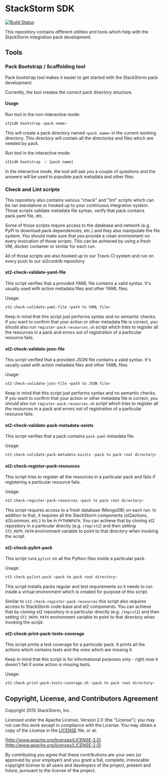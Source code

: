 # StackStorm SDK

[![Build Status](https://travis-ci.org/StackStorm/st2sdk.svg)](https://travis-ci.org/StackStorm/st2sdk)

This repository contains different utilities and tools which help with the
StackStorm integration pack development.

## Tools

### Pack Bootstrap / Scaffolding tool

Pack bootstrap tool makes it easier to get started with the StackStorm pack
development.

Currently, the tool creates the correct pack directory structure.

#### Usage

Run tool in the non-interactive mode:

```bash
st2sdk bootstrap <pack name>
```

This will create a pack directory named ``<pack name>`` in the current
working directory. This directory will contain all the directories and files
which are needed by pack.

Run tool in the interactive mode:

```bash
st2sdk bootstrap -i [pack name]
```

In the interactive mode, the tool will ask you a couple of questions and the
answers will be used to populate pack metadata and other files.

### Check and Lint scripts

This repository also contains various "check" and "lint" scripts which can be
ran standalone or hooked up to your continuous integration system. Those
scripts validate metadata file syntax, verify that pack contains pack.yaml
file, etc.

Some of those scripts require access to the database and network (e.g. PyPi to
download pack dependencies, etc.) and they also manipulate the file system.
You should make sure that you provide a clean environment on every invocation
of those scripts. This can be achieved by using a fresh VM, docker container
or similar for each run.

All of those scripts are also hooked up to our Travis CI system and run on
every push to our st2contrib repository.

#### st2-check-validate-yaml-file

This script verifies that a provided YAML file contains a valid syntax. It's
usually used with action metadata files and other YAML files.

Usage:

```bash
st2-check-validate-yaml-file <path to YAML file>
```

Keep in mind that this script just performs syntax and no semantic checks. If
you want to confirm that your action or other metadata file is correct, you
should also run ``register-pack-resources.sh`` script which tries to register
all the resources in a pack and errors out of registration of a particular
resource fails.

#### st2-check-validate-json-file

This script verified that a provided JSON file contains a valid syntax. It's
usually used with action metadata files and other YAML files.

Usage:

```bash
st2-check-validate-json-file <path to JSON file>
```

Keep in mind that this script just performs syntax and no semantic checks. If
you want to confirm that your action or other metadata file is correct, you
should also run ``register-pack-resources.sh`` script which tries to register
all the resources in a pack and errors out of registration of a particular
resource fails.

#### st2-check-validate-pack-metadata-exists

This script verifies that a pack contains ``pack.yaml`` metadata file.

Usage:

```bash
st2-check-validate-pack-metadata-exists <pack to pack root directory>
```

#### st2-check-register-pack-resources

This script tries to register all the resources in a particular pack and fails
if registering a particular resource fails.

Usage:

```bash
st2-check-register-pack-resources <pack to pack root directory>
```

This script requires access to a fresh database (MongoDB) on each run. In
addition to that, it requires all the StackStorm components (st2actions,
st2common, etc.) to be in ``PYTHONPATH``. You can achieve that by cloning st2
repository in a particular directly (e.g. ``/tmp/st2``) and then setting
``ST2_REPO_PATH`` environment variable to point to that directory when invoking
the script.

#### st2-check-pylint-pack

This script runs ``pylint`` on all the Python files inside a particular pack.

Usage:

```bash
st2-check-pylint-pack <pack to pack root directory>
```

This script installs packs regular and test requirements so it needs to run
inside a virtual environment which is created for purpose of this script.

Similar to ``st2-check-register-pack-resources`` this script also requires
access to StackStorm code-base and st2 components. You can achieve that by
cloning st2 repository in a particular directly (e.g. ``/tmp/st2``) and then
setting ``ST2_REPO_PATH`` environment variable to point to that directory when
invoking the script.

#### st2-check-print-pack-tests-coverage

This script prints a test coverage for a particular pack. It prints all the
actions which contains tests and the ones which are missing it.

Keep in mind that this script is for informational purposes only - right now
it doesn't fail if some action is missing tests.

Usage:

```bash
st2-check-print-pack-tests-coverage.sh <pack to pack root directory>
```

## Copyright, License, and Contributors Agreement

Copyright 2015 StackStorm, Inc.

Licensed under the Apache License, Version 2.0 (the "License"); you may not use
this work except in compliance with the License. You may obtain a copy of the
License in the [LICENSE](LICENSE) file, or at:

[http://www.apache.org/licenses/LICENSE-2.0](http://www.apache.org/licenses/LICENSE-2.0)

By contributing you agree that these contributions are your own (or approved by
your employer) and you grant a full, complete, irrevocable copyright license to
all users and developers of the project, present and future, pursuant to the
license of the project.
